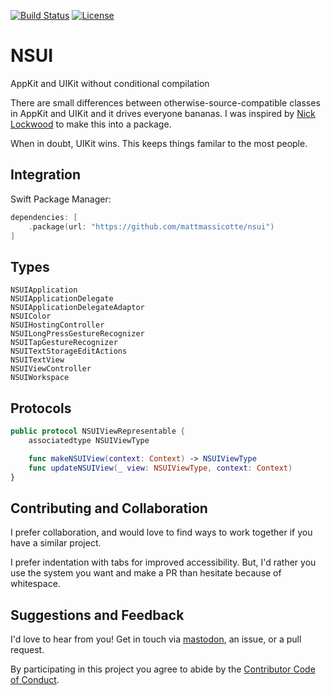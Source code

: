 [![Build Status][build status badge]][build status]
[![License][license badge]][license]

# NSUI
AppKit and UIKit without conditional compilation

There are small differences between otherwise-source-compatible classes in AppKit and UIKit and it drives everyone bananas. I was inspired by [Nick Lockwood](https://gist.github.com/nicklockwood/19569dc738b565c67f4d97302bf48697) to make this into a package.

When in doubt, UIKit wins. This keeps things familar to the most people.

## Integration

Swift Package Manager:

```swift
dependencies: [
    .package(url: "https://github.com/mattmassicotte/nsui")
]
```

## Types

```
NSUIApplication
NSUIApplicationDelegate
NSUIApplicationDelegateAdaptor
NSUIColor
NSUIHostingController
NSUILongPressGestureRecognizer
NSUITapGestureRecognizer
NSUITextStorageEditActions
NSUITextView
NSUIViewController
NSUIWorkspace
```

## Protocols

```swift
public protocol NSUIViewRepresentable {
    associatedtype NSUIViewType

    func makeNSUIView(context: Context) -> NSUIViewType
    func updateNSUIView(_ view: NSUIViewType, context: Context)
}
```

## Contributing and Collaboration

I prefer collaboration, and would love to find ways to work together if you have a similar project.

I prefer indentation with tabs for improved accessibility. But, I'd rather you use the system you want and make a PR than hesitate because of whitespace.

## Suggestions and Feedback

I'd love to hear from you! Get in touch via [mastodon](https://mastodon.social/@mattiem), an issue, or a pull request.

By participating in this project you agree to abide by the [Contributor Code of Conduct](CODE_OF_CONDUCT.md).

[build status]: https://github.com/mattmassicotte/nsui/actions
[build status badge]: https://github.com/mattmassicotte/nsui/workflows/CI/badge.svg
[license]: https://opensource.org/licenses/BSD-3-Clause
[license badge]: https://img.shields.io/github/license/mattmassicotte/nsui
